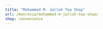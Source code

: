```yaml
---
title: "Mohammed M. Jalloh Tea Shop"
url: /monrovia/mohammed-m-jalloh-tea-shop/
shop: convenience
---
```

